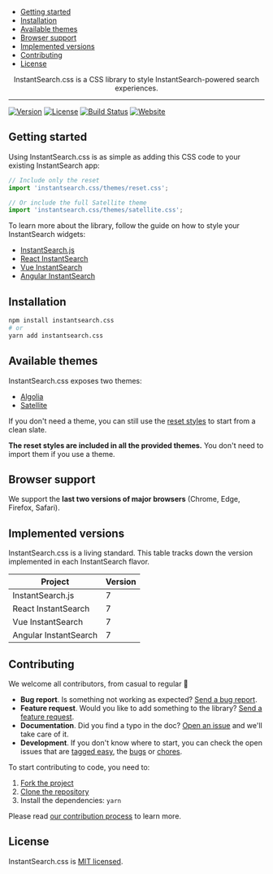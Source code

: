 <!-- START doctoc generated TOC please keep comment here to allow auto update -->
<!-- DON'T EDIT THIS SECTION, INSTEAD RE-RUN doctoc TO UPDATE -->


- [Getting started](#getting-started)
- [Installation](#installation)
- [Available themes](#available-themes)
- [Browser support](#browser-support)
- [Implemented versions](#implemented-versions)
- [Contributing](#contributing)
- [License](#license)

<!-- END doctoc generated TOC please keep comment here to allow auto update -->

<p align="center">
  <p align="center">
    InstantSearch.css is a CSS library to style InstantSearch-powered search experiences.
  </p>
</p>

---

[![Version][version-svg]][package-url] [![License][license-image]][license-url] [![Build Status][ci-svg]][ci-url] [![Website][website-svg]][website-url]

## Getting started

Using InstantSearch.css is as simple as adding this CSS code to your existing InstantSearch app:

```js
// Include only the reset
import 'instantsearch.css/themes/reset.css';

// Or include the full Satellite theme
import 'instantsearch.css/themes/satellite.css';
```

To learn more about the library, follow the guide on how to style your InstantSearch widgets:

- [InstantSearch.js](https://www.algolia.com/doc/guides/building-search-ui/widgets/customize-an-existing-widget/js/#style-your-widgets)
- [React InstantSearch](https://www.algolia.com/doc/guides/building-search-ui/widgets/customize-an-existing-widget/react/#style-your-widgets)
- [Vue InstantSearch](https://www.algolia.com/doc/guides/building-search-ui/widgets/customize-an-existing-widget/vue/#style-your-widgets)
- [Angular InstantSearch](https://www.algolia.com/doc/guides/building-search-ui/widgets/customize-an-existing-widget/angular/#style-your-widgets)

## Installation

```sh
npm install instantsearch.css
# or
yarn add instantsearch.css
```

## Available themes

InstantSearch.css exposes two themes:

- [Algolia](src/themes/algolia.scss)
- [Satellite](src/themes/satellite.scss)

If you don't need a theme, you can still use the [reset styles](src/themes/reset.scss) to start from a clean slate.

**The reset styles are included in all the provided themes.** You don't need to import them if you use a theme.

## Browser support

We support the **last two versions of major browsers** (Chrome, Edge, Firefox, Safari).

## Implemented versions

InstantSearch.css is a living standard. This table tracks down the version implemented in each InstantSearch flavor.

| Project               | Version |
| --------------------- | ------- |
| InstantSearch.js      | 7       |
| React InstantSearch   | 7       |
| Vue InstantSearch     | 7       |
| Angular InstantSearch | 7       |

## Contributing

We welcome all contributors, from casual to regular 💙

- **Bug report**. Is something not working as expected? [Send a bug report][contributing-bugreport].
- **Feature request**. Would you like to add something to the library? [Send a feature request][contributing-featurerequest].
- **Documentation**. Did you find a typo in the doc? [Open an issue][contributing-newissue] and we'll take care of it.
- **Development**. If you don't know where to start, you can check the open issues that are [tagged easy][contributing-label-easy], the [bugs][contributing-label-bug] or [chores][contributing-label-chore].

To start contributing to code, you need to:

1.  [Fork the project](https://help.github.com/articles/fork-a-repo/)
1.  [Clone the repository](https://help.github.com/articles/cloning-a-repository/)
1.  Install the dependencies: `yarn`

Please read [our contribution process](https://github.com/algolia/instantsearch.js/blob/master/CONTRIBUTING.md) to learn more.

## License

InstantSearch.css is [MIT licensed][license-url].

<!-- Badges -->

[version-svg]: https://img.shields.io/npm/v/instantsearch.css.svg?style=flat-square
[package-url]: https://npmjs.org/package/instantsearch.css
[ci-svg]: https://img.shields.io/circleci/project/github/algolia/instantsearch.js.svg?style=flat-square
[ci-url]: https://circleci.com/gh/algolia/instantsearch.js
[license-image]: http://img.shields.io/badge/license-MIT-green.svg?style=flat-square
[website-svg]: https://img.shields.io/badge/website-instantsearchjs.netlify.app/specs-yellow?style=flat-square
[website-url]: https://instantsearchjs.netlify.app/specs/
[license-url]: LICENSE

<!-- Links -->

[contributing-bugreport]: https://github.com/algolia/instantsearch.js/issues/new?template=BUG_REPORT.yml&labels=triage,Library%3A%20InstantSearch.css
[contributing-featurerequest]: https://github.com/algolia/instantsearch.js/discussions/new?category=ideas&labels=triage,Library%3A%20InstantSearch.css&title=Feature%20request%3A%20
[contributing-newissue]: https://github.com/algolia/instantsearch.js/issues/new?labels=triage,Library%3A%20InstantSearch.css
[contributing-label-easy]: https://github.com/algolia/instantsearch.js/issues?q=is%3Aopen+is%3Aissue+label%3A%22Difficulty%3A+Easy%22+label%3A%22Library%3A%20InstantSearch.css%22
[contributing-label-bug]: https://github.com/algolia/instantsearch.js/issues?q=is%3Aissue+is%3Aopen+label%3A%22Type%3A+Bug%22+label%3A%22Library%3A%20InstantSearch.css%22
[contributing-label-chore]: https://github.com/algolia/instantsearch.js/issues?q=is%3Aissue+is%3Aopen+label%3A%22Type%3A+Chore%22+label%3A%22Library%3A%20InstantSearch.css%22
